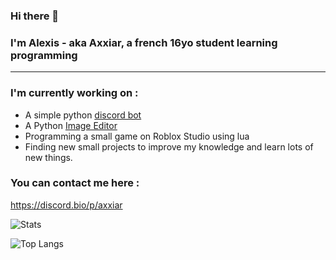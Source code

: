 ### Hi there 👋
### I'm Alexis - aka **Axxiar**, a french 16yo student learning programming
<hr>

### I'm currently working on :

- A simple python [discord bot](http://github.com/Hypermario/TUMO-bot)
- A Python [Image Editor](https://github.com/AXXIAR/PhotoShape)
- Programming a small game on Roblox Studio using lua
- Finding new small projects to improve my knowledge and learn lots of new things.

### You can contact me here :
https://discord.bio/p/axxiar


![Stats](https://github-readme-stats.vercel.app/api?username=axxiar&show_icons=true&theme=dark&hide_border=true)

![Top Langs](https://github-readme-stats.vercel.app/api/top-langs/?username=axxiar&layout=compact&theme=dark&hide_border=true)
